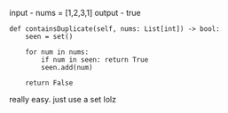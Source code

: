 input -  nums = [1,2,3,1]
output - true

```
def containsDuplicate(self, nums: List[int]) -> bool:
    seen = set()

    for num in nums:
        if num in seen: return True
        seen.add(num)
    
    return False
```


really easy. just use a set lolz